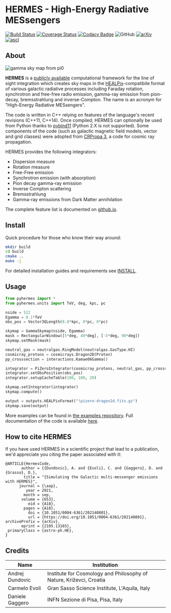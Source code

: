# HERMES - High-Energy Radiative MESsengers

[![Build Status](https://github.com/cosmicrays/hermes/actions/workflows/ci.yml/badge.svg)](https://github.com/cosmicrays/hermes/actions)
[![Coverage Status](https://coveralls.io/repos/github/cosmicrays/hermes/badge.svg?branch=master)](https://coveralls.io/github/cosmicrays/hermes?branch=master)
[![Codacy Badge](https://api.codacy.com/project/badge/Grade/36b17ce072d6430aad28e457a5fa76d3)](https://app.codacy.com/gh/cosmicrays/hermes?utm_source=github.com&utm_medium=referral&utm_content=cosmicrays/hermes&utm_campaign=Badge_Grade_Dashboard)
![GitHub](https://img.shields.io/github/license/cosmicrays/hermes)
[![arXiv](https://img.shields.io/badge/arXiv-2105.13165-red.svg)](https://arxiv.org/abs/2105.13165)
[![ascl](https://img.shields.io/badge/ascl-2107.030-blue.svg?colorB=262255)](https://ascl.net/2107.030)

## About

![gamma sky map from pi0](https://github.com/cosmicrays/hermes/raw/master/doc/hermes-pizero-example.png)

**HERMES** is a [publicly available](https://github.com/cosmicrays/hermes/) computational framework for the line of sight integration which creates sky maps in the [HEALPix](https://healpix.jpl.nasa.gov/)-compatibile format of various galactic radiative processes including Faraday rotation, synchrotron and free-free radio emission, gamma-ray emission from pion-decay, bremsstrahlung and inverse-Compton. The name is an acronym for "High-Energy Radiative MESsengers".

The code is written in C++ relying on features of the language's recent revisions (C++11, C++14). Once compiled, HERMES can optionally be used from Python thanks to [pybind11](https://github.com/pybind/pybind11) (Python 2.X is not supported). Some components of the code (such as galactic magnetic field models, vector and grid classes) were adopted from [CRPropa 3](https://crpropa.desy.de/), a code for cosmic ray propagation.

HERMES provides the following integrators:

- Dispersion measure
- Rotation measure
- Free-Free emission
- Synchrotron emission (with absorption)
- Pion decay gamma-ray emission
- Inverse Compton scattering
- Bremsstrahlung
- Gamma-ray emissions from Dark Matter annihilation

The complete feature list is documented on [github.io](https://cosmicrays.github.io/hermes/components.html).

## Install

Quick procedure for those who know their way around:
```sh
mkdir build
cd build
cmake ..
make -j
```

For detailed installation guides and requirements see [INSTALL](INSTALL.md).

## Usage

```python
from pyhermes import *
from pyhermes.units import TeV, deg, kpc, pc

nside = 512
Egamma = 0.1*TeV
obs_pos = Vector3QLength(8.0*kpc, 0*pc, 0*pc)

skymap = GammaSkymap(nside, Egamma)
mask = RectangularWindow([5*deg, 40*deg], [-5*deg, 90*deg])
skymap.setMask(mask)

neutral_gas = neutralgas.RingModel(neutralgas.GasType.HI)
cosmicray_protons = cosmicrays.Dragon2D(Proton)
pp_crosssection = interactions.Kamae06Gamma()

integrator = PiZeroIntegrator(cosmicray_protons, neutral_gas, pp_crosssection)
integrator.setObsPosition(obs_pos)
integrator.setupCacheTable(100, 100, 20)

skymap.setIntegrator(integrator)
skymap.compute()

output = outputs.HEALPixFormat("!pizero-dragon2d.fits.gz")
skymap.save(output)
```

More examples can be found in [the examples repository](https://github.com/cosmicrays/hermes-examples). Full documentation of the code is available [here](https://cosmicrays.github.io/hermes/).

## How to cite HERMES

If you have used HERMES in a scientific project that lead to a publication, we'd appreciate you citing the paper associated with it:
```
@ARTICLE{HermesCode,
       author = {{Dundovic}, A. and {Evoli}, C. and {Gaggero}, D. and {Grasso}, D.},
        title = "{Simulating the Galactic multi-messenger emissions with HERMES}",
      journal = {\aap},
         year = 2021,
        month = sep,
       volume = {653},
          eid = {A18},
        pages = {A18},
          doi = {10.1051/0004-6361/202140801},
          url = {https://doi.org/10.1051/0004-6361/202140801},
archivePrefix = {arXiv},
       eprint = {2105.13165},
 primaryClass = {astro-ph.HE},
}
```

## Credits

| Name           | Institution                                         |
|----------------|-----------------------------------------------------|
|Andrej Dundovic | Institute for Cosmology and Philosophy of Nature, Križevci, Croatia |
|Carmelo Evoli   | Gran Sasso Science Institute, L'Aquila, Italy       |
|Daniele Gaggero | INFN Sezione di Pisa, Pisa, Italy                   |
